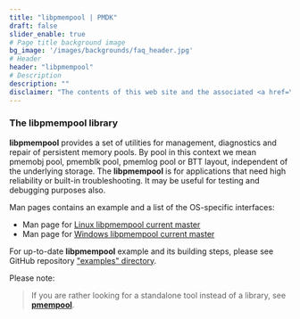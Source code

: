 ```yaml
---
title: "libpmempool | PMDK"
draft: false
slider_enable: true
# Page title background image
bg_image: '/images/backgrounds/faq_header.jpg'
# Header
header: "libpmempool"
# Description
description: ""
disclaimer: "The contents of this web site and the associated <a href=\"https://github.com/pmem\">GitHub repositories</a> are BSD-licensed open source."
---
```

### The libpmempool library

**libpmempool** provides a set of utilities for management, diagnostics and
repair of persistent memory pools.
By pool in this context we mean pmemobj pool, pmemblk pool, pmemlog pool or
BTT layout, independent of the underlying storage.
The **libpmempool** is for applications that need high reliability or built-in
troubleshooting. It may be useful for testing and debugging purposes also.

Man pages contains an example and a list of the OS-specific interfaces:
* Man page for [Linux libpmempool current master](../manpages/linux/master/libpmempool/libpmempool.7.html)
* Man page for [Windows libpmempool current master](../manpages/windows/master/libpmempool/libpmempool.7.html)

For up-to-date **libpmempool** example and its building steps, please see GitHub repository
["examples" directory](https://github.com/pmem/pmdk/tree/master/src/examples/libpmempool).

Please note:
> If you are rather looking for a standalone tool instead of a library, see [**pmempool**](/pmdk/pmempool/).